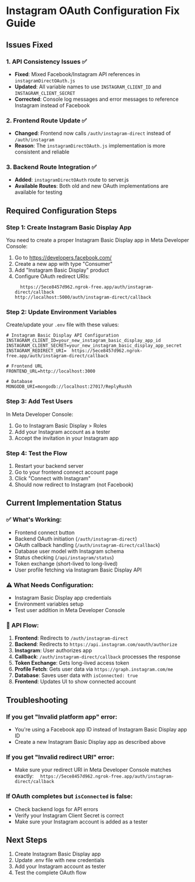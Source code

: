 # Instagram OAuth Configuration Fix Guide

## Issues Fixed

### 1. API Consistency Issues ✅
- **Fixed**: Mixed Facebook/Instagram API references in `instagramDirectOAuth.js`
- **Updated**: All variable names to use `INSTAGRAM_CLIENT_ID` and `INSTAGRAM_CLIENT_SECRET`
- **Corrected**: Console log messages and error messages to reference Instagram instead of Facebook

### 2. Frontend Route Update ✅
- **Changed**: Frontend now calls `/auth/instagram-direct` instead of `/auth/instagram`
- **Reason**: The `instagramDirectOAuth.js` implementation is more consistent and reliable

### 3. Backend Route Integration ✅
- **Added**: `instagramDirectOAuth` route to server.js
- **Available Routes**: Both old and new OAuth implementations are available for testing

## Required Configuration Steps

### Step 1: Create Instagram Basic Display App
You need to create a proper Instagram Basic Display app in Meta Developer Console:

1. Go to https://developers.facebook.com/
2. Create a new app with type "Consumer"
3. Add "Instagram Basic Display" product
4. Configure OAuth redirect URIs:
   ```
     https://5ece8457d962.ngrok-free.app/auth/instagram-direct/callback
   http://localhost:5000/auth/instagram-direct/callback
   ```

### Step 2: Update Environment Variables
Create/update your `.env` file with these values:

```env
# Instagram Basic Display API Configuration
INSTAGRAM_CLIENT_ID=your_new_instagram_basic_display_app_id
INSTAGRAM_CLIENT_SECRET=your_new_instagram_basic_display_app_secret
INSTAGRAM_REDIRECT_URI=  https://5ece8457d962.ngrok-free.app/auth/instagram-direct/callback

# Frontend URL
FRONTEND_URL=http://localhost:3000

# Database
MONGODB_URI=mongodb://localhost:27017/ReplyRushh
```

### Step 3: Add Test Users
In Meta Developer Console:
1. Go to Instagram Basic Display > Roles
2. Add your Instagram account as a tester
3. Accept the invitation in your Instagram app

### Step 4: Test the Flow
1. Restart your backend server
2. Go to your frontend connect account page
3. Click "Connect with Instagram"
4. Should now redirect to Instagram (not Facebook)

## Current Implementation Status

### ✅ What's Working:
- Frontend connect button
- Backend OAuth initiation (`/auth/instagram-direct`)
- OAuth callback handling (`/auth/instagram-direct/callback`)
- Database user model with Instagram schema
- Status checking (`/api/instagram/status`)
- Token exchange (short-lived to long-lived)
- User profile fetching via Instagram Basic Display API

### ⚠️ What Needs Configuration:
- Instagram Basic Display app credentials
- Environment variables setup
- Test user addition in Meta Developer Console

### 🔄 API Flow:
1. **Frontend**: Redirects to `/auth/instagram-direct`
2. **Backend**: Redirects to `https://api.instagram.com/oauth/authorize`
3. **Instagram**: User authorizes app
4. **Callback**: `/auth/instagram-direct/callback` processes the response
5. **Token Exchange**: Gets long-lived access token
6. **Profile Fetch**: Gets user data via `https://graph.instagram.com/me`
7. **Database**: Saves user data with `isConnected: true`
8. **Frontend**: Updates UI to show connected account

## Troubleshooting

### If you get "Invalid platform app" error:
- You're using a Facebook app ID instead of Instagram Basic Display app ID
- Create a new Instagram Basic Display app as described above

### If you get "Invalid redirect URI" error:
- Make sure your redirect URI in Meta Developer Console matches exactly:
  `  https://5ece8457d962.ngrok-free.app/auth/instagram-direct/callback`

### If OAuth completes but `isConnected` is false:
- Check backend logs for API errors
- Verify your Instagram Client Secret is correct
- Make sure your Instagram account is added as a tester

## Next Steps
1. Create Instagram Basic Display app
2. Update .env file with new credentials
3. Add your Instagram account as tester
4. Test the complete OAuth flow

